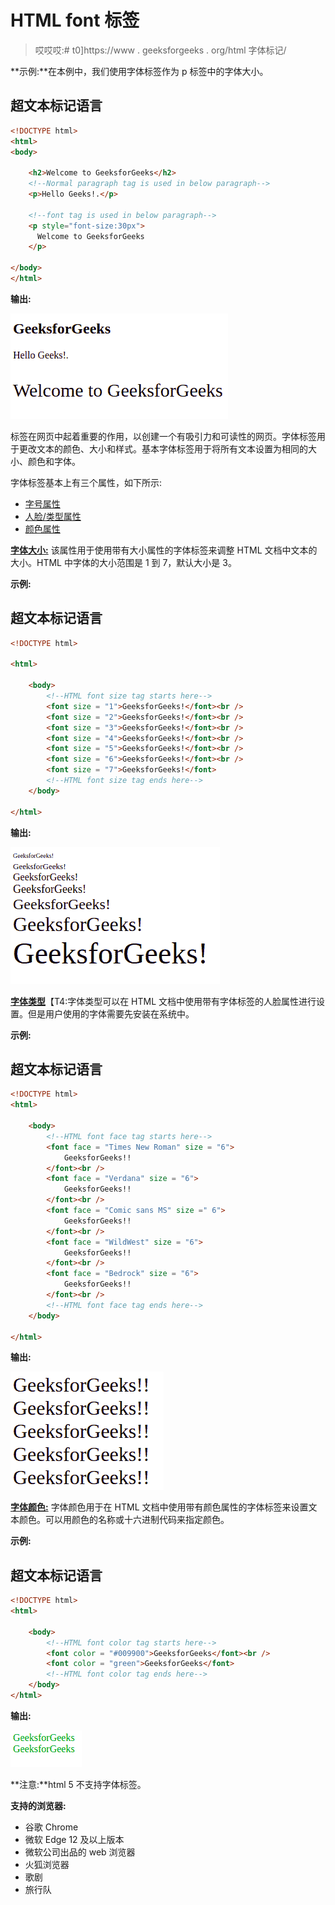 # HTML font 标签

> 哎哎哎:# t0]https://www . geeksforgeeks . org/html 字体标记/

**示例:**在本例中，我们使用字体标签作为 p 标签中的字体大小。

## 超文本标记语言

```html
<!DOCTYPE html>
<html>
<body>

    <h2>Welcome to GeeksforGeeks</h2>
    <!--Normal paragraph tag is used in below paragraph-->
    <p>Hello Geeks!.</p>

    <!--font tag is used in below paragraph-->
    <p style="font-size:30px">
      Welcome to GeeksforGeeks
    </p>

</body>
</html>
```

**输出:**

![](img/51daadd2910ee7f0d4dbcd9d5e14e17b.png)

<font>标签在网页中起着重要的作用，以创建一个有吸引力和可读性的网页。字体标签用于更改文本的颜色、大小和样式。基本字体标签用于将所有文本设置为相同的大小、颜色和字体。</font> 

字体标签基本上有三个属性，如下所示:

*   [字号属性](https://www.geeksforgeeks.org/html-font-size-attribute/)
*   [人脸/类型属性](https://www.geeksforgeeks.org/html-font-face-attribute/)
*   [颜色属性](https://www.geeksforgeeks.org/html-font-color-attribute/)

[**字体大小:**](https://www.geeksforgeeks.org/html-font-size-attribute/) 该属性用于使用带有大小属性的字体标签来调整 HTML 文档中文本的大小。HTML 中字体的大小范围是 1 到 7，默认大小是 3。

**示例:**

## 超文本标记语言

```html
<!DOCTYPE html>

<html>

    <body>
        <!--HTML font size tag starts here-->
        <font size = "1">GeeksforGeeks!</font><br />
        <font size = "2">GeeksforGeeks!</font><br />
        <font size = "3">GeeksforGeeks!</font><br />
        <font size = "4">GeeksforGeeks!</font><br />
        <font size = "5">GeeksforGeeks!</font><br />
        <font size = "6">GeeksforGeeks!</font><br />
        <font size = "7">GeeksforGeeks!</font>
        <!--HTML font size tag ends here-->
    </body>

</html>                    
```

**输出:**

![](img/b4c956e93266cb7370ba7fcf642c02ee.png)

[**字体类型**](https://www.geeksforgeeks.org/html-font-face-attribute/)【T4:字体类型可以在 HTML 文档中使用带有字体标签的人脸属性进行设置。但是用户使用的字体需要先安装在系统中。

**示例:**

## 超文本标记语言

```html
<!DOCTYPE html>
<html>

    <body>
        <!--HTML font face tag starts here-->
        <font face = "Times New Roman" size = "6">
            GeeksforGeeks!!
        </font><br />
        <font face = "Verdana" size = "6">
            GeeksforGeeks!!
        </font><br />
        <font face = "Comic sans MS" size =" 6">
            GeeksforGeeks!!
        </font><br />
        <font face = "WildWest" size = "6">
            GeeksforGeeks!!
        </font><br />
        <font face = "Bedrock" size = "6">
            GeeksforGeeks!!
        </font><br />
        <!--HTML font face tag ends here-->
    </body>

</html>                    
```

**输出:**

![](img/e3436662c88ca6f161b26fa6d23be5d8.png)

[**字体颜色:**](https://www.geeksforgeeks.org/html-font-color-attribute/) 字体颜色用于在 HTML 文档中使用带有颜色属性的字体标签来设置文本颜色。可以用颜色的名称或十六进制代码来指定颜色。

**示例:**

## 超文本标记语言

```html
<!DOCTYPE html>
<html>

    <body>
        <!--HTML font color tag starts here-->
        <font color = "#009900">GeeksforGeeks</font><br />
        <font color = "green">GeeksforGeeks</font>
        <!--HTML font color tag ends here-->
    </body>
</html>                    
```

**输出:**

![](img/9982dd5be4de3d1540528057c065d8ff.png)

**注意:**html 5 不支持字体标签。

**支持的浏览器:**

*   谷歌 Chrome
*   微软 Edge 12 及以上版本
*   微软公司出品的 web 浏览器
*   火狐浏览器
*   歌剧
*   旅行队